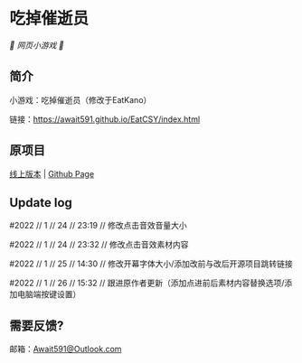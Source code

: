 # 吃掉催逝员

_🦌 网页小游戏 🥛_

</div>


## 简介

小游戏：吃掉催逝员（修改于EatKano）

链接：https://await591.github.io/EatCSY/index.html

## 原项目

[线上版本](https://xingye.me/game/eatkano/index.php)
|
[Github Page](https://arcxingye.github.io/EatKano/index.html)

## Update log

#2022 // 1 // 24 // 23:19 // 修改点击音效音量大小

#2022 // 1 // 24 // 23:32 // 修改点击音效素材内容

#2022 // 1 // 25 // 14:30 // 修改开幕字体大小/添加改前与改后开源项目跳转链接

#2022 // 1 // 26 // 15:32 // 跟进原作者更新（添加点进前后素材内容替换选项/添加电脑端按键设置）

## 需要反馈?

邮箱：Await591@Outlook.com

